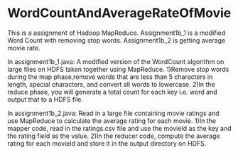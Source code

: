 # WordCountAndAverageRateOfMovie
This is a assignment of Hadoop MapReduce. Assignment1b_1 is a modified Word Count with removing stop words. Assignment1b_2 is getting average movie rate.

In assignment1b_1.java:
A modified version of the WordCount algorithm on large files on HDFS taken together using MapReduce.
1)Remove stop words during the map phase,remove words that are less than 5 characters in length, special characters, and convert all words to lowercase.
2)In the reduce phase, you will generate a total count for each key i.e. word and output that to a HDFS file.
 
In assignment1b_2.java:
Read in a large file containing movie ratings and use MapReduce to calculate the average rating for each movie.
1)In the mapper code, read in the ratings.csv file and use the movieId as the key and the rating field as the value.
2)In the reducer code, compute the average rating  for each movieId and store it in the output directory on HDFS.
